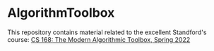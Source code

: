 # AlgorithmToolbox
This repository contains material related to the excellent Standford's course:
[CS 168: The Modern Algorithmic Toolbox, Spring 2022](https://web.stanford.edu/class/cs168/index.html)
